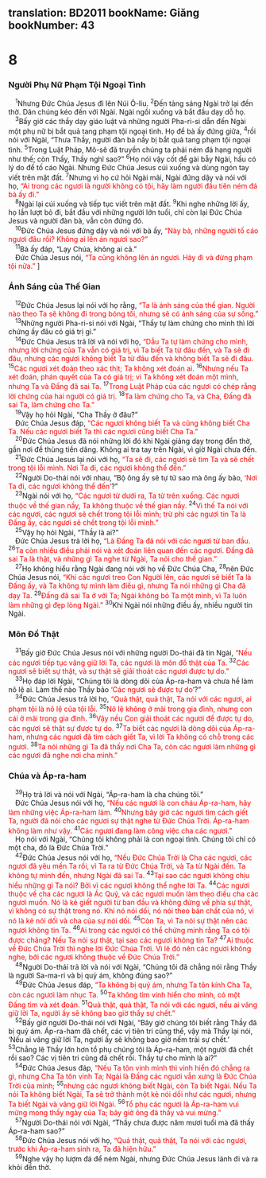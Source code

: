 translation: BD2011
bookName: Giăng 
bookNumber: 43
-------

<div class="title"><h1>8</h1><h3>Người Phụ Nữ Phạm Tội Ngoại Tình</h3></div>
<span class="verse gi_8_1"> <sup>1</sup>Nhưng Ðức Chúa Jesus đi lên Núi Ô-liu. </span>
<span class="verse gi_8_2"><sup>2</sup>Ðến tảng sáng Ngài trở lại đền thờ. Dân chúng kéo đến với Ngài. Ngài ngồi xuống và bắt đầu dạy dỗ họ.<br/></span>
<span class="verse gi_8_3"> <sup>3</sup>Bấy giờ các thầy dạy giáo luật và những người Pha-ri-si dẫn đến Ngài một phụ nữ bị bắt quả tang phạm tội ngoại tình. Họ để bà ấy đứng giữa, </span>
<span class="verse gi_8_4"><sup>4</sup>rồi nói với Ngài, “Thưa Thầy, người đàn bà nầy bị bắt quả tang phạm tội ngoại tình. </span>
<span class="verse gi_8_5"><sup>5</sup>Trong Luật Pháp, Mô-sê đã truyền chúng ta phải ném đá hạng người như thế; còn Thầy, Thầy nghĩ sao?” </span>
<span class="verse gi_8_6"><sup>6</sup>Họ nói vậy cốt để gài bẫy Ngài, hầu có lý do để tố cáo Ngài. Nhưng Ðức Chúa Jesus cúi xuống và dùng ngón tay viết trên mặt đất. </span>
<span class="verse gi_8_7"><sup>7</sup>Nhưng vì họ cứ hỏi Ngài mãi, Ngài đứng dậy và nói với họ, <font color="red">“Ai trong các ngươi là người không có tội, hãy làm người đầu tiên ném đá bà ấy đi.”</font><br/></span>
<span class="verse gi_8_8"> <sup>8</sup>Ngài lại cúi xuống và tiếp tục viết trên mặt đất. </span>
<span class="verse gi_8_9"><sup>9</sup>Khi nghe những lời ấy, họ lần lượt bỏ đi, bắt đầu với những người lớn tuổi, chỉ còn lại Ðức Chúa Jesus và người đàn bà, vẫn còn đứng đó.<br/></span>
<span class="verse gi_8_10"> <sup>10</sup>Ðức Chúa Jesus đứng dậy và nói với bà ấy, <font color="red">“Này bà, những người tố cáo ngươi đâu rồi? Không ai lên án ngươi sao?”</font><br/></span>
<span class="verse gi_8_11"> <sup>11</sup>Bà ấy đáp, “Lạy Chúa, không ai cả.”<br/> Ðức Chúa Jesus nói, <font color="red">“Ta cũng không lên án ngươi. Hãy đi và đừng phạm tội nữa.” </font>]<br/></span>
<div class="title"><h3>Ánh Sáng của Thế Gian</h3></div>
<span class="verse gi_8_12"> <sup>12</sup>Ðức Chúa Jesus lại nói với họ rằng, <font color="red">“Ta là ánh sáng của thế gian. Người nào theo Ta sẽ không đi trong bóng tối, nhưng sẽ có ánh sáng của sự sống.”</font><br/></span>
<span class="verse gi_8_13"> <sup>13</sup>Những người Pha-ri-si nói với Ngài, “Thầy tự làm chứng cho mình thì lời chứng ấy đâu có giá trị gì.”<br/></span>
<span class="verse gi_8_14"> <sup>14</sup>Ðức Chúa Jesus trả lời và nói với họ, <font color="red">“Dẫu Ta tự làm chứng cho mình, nhưng lời chứng của Ta vẫn có giá trị, vì Ta biết Ta từ đâu đến, và Ta sẽ đi đâu, nhưng các ngươi không biết Ta từ đâu đến và không biết Ta sẽ đi đâu. </font></span>
<span class="verse gi_8_15"><sup>15</sup><font color="red">Các ngươi xét đoán theo xác thịt; Ta không xét đoán ai. </font></span>
<span class="verse gi_8_16"><sup>16</sup><font color="red">Nhưng nếu Ta xét đoán, phán quyết của Ta có giá trị; vì Ta không xét đoán một mình, nhưng Ta và Ðấng đã sai Ta. </font></span>
<span class="verse gi_8_17"><sup>17</sup><font color="red">Trong Luật Pháp của các ngươi có chép rằng lời chứng của hai người có giá trị. </font></span>
<span class="verse gi_8_18"><sup>18</sup><font color="red">Ta làm chứng cho Ta, và Cha, Ðấng đã sai Ta, làm chứng cho Ta.”</font><br/></span>
<span class="verse gi_8_19"> <sup>19</sup>Vậy họ hỏi Ngài, “Cha Thầy ở đâu?”<br/> Ðức Chúa Jesus đáp, <font color="red">“Các ngươi không biết Ta và cũng không biết Cha Ta. Nếu các ngươi biết Ta thì các ngươi cũng biết Cha Ta.”</font><br/></span>
<span class="verse gi_8_20"> <sup>20</sup>Ðức Chúa Jesus đã nói những lời đó khi Ngài giảng dạy trong đền thờ, gần nơi để thùng tiền dâng. Không ai tra tay trên Ngài, vì giờ Ngài chưa đến.<br/></span>
<span class="verse gi_8_21"> <sup>21</sup>Ðức Chúa Jesus lại nói với họ, <font color="red">“Ta sẽ đi, các ngươi sẽ tìm Ta và sẽ chết trong tội lỗi mình. Nơi Ta đi, các ngươi không thể đến.”</font><br/></span>
<span class="verse gi_8_22"> <sup>22</sup>Người Do-thái nói với nhau, “Bộ ông ấy sẽ tự tử sao mà ông ấy bảo,<font color="red"> ‘Nơi Ta đi, các ngươi không thể đến’</font>?”<br/></span>
<span class="verse gi_8_23"> <sup>23</sup>Ngài nói với họ, <font color="red">“Các ngươi từ dưới ra, Ta từ trên xuống. Các ngươi thuộc về thế gian nầy, Ta không thuộc về thế gian nầy. </font></span>
<span class="verse gi_8_24"><sup>24</sup><font color="red">Vì thế Ta nói với các ngươi, các ngươi sẽ chết trong tội lỗi mình; trừ phi các ngươi tin Ta là Ðấng ấy, các ngươi sẽ chết trong tội lỗi mình.”</font><br/></span>
<span class="verse gi_8_25"> <sup>25</sup>Vậy họ hỏi Ngài, “Thầy là ai?”<br/> Ðức Chúa Jesus trả lời họ, <font color="red">“Là Ðấng Ta đã nói với các ngươi từ ban đầu. </font></span>
<span class="verse gi_8_26"><sup>26</sup><font color="red">Ta còn nhiều điều phải nói và xét đoán liên quan đến các ngươi. Ðấng đã sai Ta là thật, và những gì Ta nghe từ Ngài, Ta nói cho thế gian.”</font><br/></span>
<span class="verse gi_8_27"> <sup>27</sup>Họ không hiểu rằng Ngài đang nói với họ về Ðức Chúa Cha, </span>
<span class="verse gi_8_28"><sup>28</sup>nên Ðức Chúa Jesus nói, <font color="red">“Khi các ngươi treo Con Người lên, các ngươi sẽ biết Ta là Ðấng ấy, và Ta không tự mình làm điều gì, nhưng Ta nói những gì Cha đã dạy Ta. </font></span>
<span class="verse gi_8_29"><sup>29</sup><font color="red">Ðấng đã sai Ta ở với Ta; Ngài không bỏ Ta một mình, vì Ta luôn làm những gì đẹp lòng Ngài.”</font></span>
<span class="verse gi_8_30"><sup>30</sup>Khi Ngài nói những điều ấy, nhiều người tin Ngài.<br/></span>
<div class="title"><h3>Môn Ðồ Thật</h3></div>
<span class="verse gi_8_31"> <sup>31</sup>Bấy giờ Ðức Chúa Jesus nói với những người Do-thái đã tin Ngài, <font color="red">“Nếu các ngươi tiếp tục vâng giữ lời Ta, các ngươi là môn đồ thật của Ta. </font></span>
<span class="verse gi_8_32"><sup>32</sup><font color="red">Các ngươi sẽ biết sự thật, và sự thật sẽ giải thoát các ngươi được tự do.”</font><br/></span>
<span class="verse gi_8_33"> <sup>33</sup>Họ đáp lời Ngài, “Chúng tôi là dòng dõi của Áp-ra-ham và chưa hề làm nô lệ ai. Làm thế nào Thầy bảo <font color="red">‘Các ngươi sẽ được tự do’</font>?”<br/></span>
<span class="verse gi_8_34"> <sup>34</sup>Ðức Chúa Jesus trả lời họ, <font color="red">“Quả thật, quả thật, Ta nói với các ngươi, ai phạm tội là nô lệ của tội lỗi. </font></span>
<span class="verse gi_8_35"><sup>35</sup><font color="red">Nô lệ không ở mãi trong gia đình, nhưng con cái ở mãi trong gia đình. </font></span>
<span class="verse gi_8_36"><sup>36</sup><font color="red">Vậy nếu Con giải thoát các ngươi để được tự do, các ngươi sẽ thật sự được tự do. </font></span>
<span class="verse gi_8_37"><sup>37</sup><font color="red">Ta biết các ngươi là dòng dõi của Áp-ra-ham, nhưng các ngươi đã tìm cách giết Ta, vì lời Ta không có chỗ trong các ngươi. </font></span>
<span class="verse gi_8_38"><sup>38</sup><font color="red">Ta nói những gì Ta đã thấy nơi Cha Ta, còn các ngươi làm những gì các ngươi đã nghe nơi cha mình.”</font><br/></span>
<div class="title"><h3>Chúa và Áp-ra-ham</h3></div>
<span class="verse gi_8_39"> <sup>39</sup>Họ trả lời và nói với Ngài, “Áp-ra-ham là cha chúng tôi.”<br/> Ðức Chúa Jesus nói với họ, <font color="red">“Nếu các ngươi là con cháu Áp-ra-ham, hãy làm những việc Áp-ra-ham làm. </font></span>
<span class="verse gi_8_40"><sup>40</sup><font color="red">Nhưng bây giờ các ngươi tìm cách giết Ta, người đã nói cho các ngươi sự thật nghe từ Ðức Chúa Trời. Áp-ra-ham không làm như vậy. </font></span>
<span class="verse gi_8_41"><sup>41</sup><font color="red">Các ngươi đang làm công việc cha các ngươi.”</font><br/> Họ nói với Ngài, “Chúng tôi không phải là con ngoại tình. Chúng tôi chỉ có một cha, đó là Ðức Chúa Trời.”<br/></span>
<span class="verse gi_8_42"> <sup>42</sup>Ðức Chúa Jesus nói với họ, <font color="red">“Nếu Ðức Chúa Trời là Cha các ngươi, các ngươi đã yêu mến Ta rồi, vì Ta ra từ Ðức Chúa Trời, và Ta từ Ngài đến. Ta không tự mình đến, nhưng Ngài đã sai Ta. </font></span>
<span class="verse gi_8_43"><sup>43</sup><font color="red">Tại sao các ngươi không chịu hiểu những gì Ta nói? Bởi vì các ngươi không thể nghe lời Ta. </font></span>
<span class="verse gi_8_44"><sup>44</sup><font color="red">Các ngươi thuộc về cha các ngươi là Ác Quỷ, và các ngươi muốn làm theo điều cha các ngươi muốn. Nó là kẻ giết người từ ban đầu và không đứng về phía sự thật, vì không có sự thật trong nó. Khi nó nói dối, nó nói theo bản chất của nó, vì nó là kẻ nói dối và cha của sự nói dối. </font></span>
<span class="verse gi_8_45"><sup>45</sup><font color="red">Còn Ta, vì Ta nói sự thật nên các ngươi không tin Ta. </font></span>
<span class="verse gi_8_46"><sup>46</sup><font color="red">Ai trong các ngươi có thể chứng minh rằng Ta có tội được chăng? Nếu Ta nói sự thật, tại sao các ngươi không tin Ta? </font></span>
<span class="verse gi_8_47"><sup>47</sup><font color="red">Ai thuộc về Ðức Chúa Trời thì nghe lời Ðức Chúa Trời. Vì lẽ đó nên các ngươi không nghe, bởi các ngươi không thuộc về Ðức Chúa Trời.”</font><br/></span>
<span class="verse gi_8_48"> <sup>48</sup>Người Do-thái trả lời và nói với Ngài, “Chúng tôi đã chẳng nói rằng Thầy là người Sa-ma-ri và bị quỷ ám, không đúng sao?”<br/></span>
<span class="verse gi_8_49"> <sup>49</sup>Ðức Chúa Jesus đáp, <font color="red">“Ta không bị quỷ ám, nhưng Ta tôn kính Cha Ta, còn các ngươi làm nhục Ta. </font></span>
<span class="verse gi_8_50"><sup>50</sup><font color="red">Ta không tìm vinh hiển cho mình, có một Ðấng tìm và xét đoán. </font></span>
<span class="verse gi_8_51"><sup>51</sup><font color="red">Quả thật, quả thật, Ta nói với các ngươi, nếu ai vâng giữ lời Ta, người ấy sẽ không bao giờ thấy sự chết.”</font><br/></span>
<span class="verse gi_8_52"> <sup>52</sup>Bấy giờ người Do-thái nói với Ngài, “Bây giờ chúng tôi biết rằng Thầy đã bị quỷ ám. Áp-ra-ham đã chết, các vị tiên tri cũng thế, vậy mà Thầy lại nói, ‘Nếu ai vâng giữ lời Ta, người ấy sẽ không bao giờ nếm trải sự chết.’ </span>
<span class="verse gi_8_53"><sup>53</sup>Chẳng lẽ Thầy lớn hơn tổ phụ chúng tôi là Áp-ra-ham, một người đã chết rồi sao? Các vị tiên tri cũng đã chết rồi. Thầy tự cho mình là ai?”<br/></span>
<span class="verse gi_8_54"> <sup>54</sup>Ðức Chúa Jesus đáp, <font color="red">“Nếu Ta tôn vinh mình thì vinh hiển đó chẳng ra gì, nhưng Cha Ta tôn vinh Ta; Ngài là Ðấng các ngươi vẫn xưng là Ðức Chúa Trời của mình; </font></span>
<span class="verse gi_8_55"><sup>55</sup><font color="red">nhưng các ngươi không biết Ngài, còn Ta biết Ngài. Nếu Ta nói Ta không biết Ngài, Ta sẽ trở thành một kẻ nói dối như các ngươi, nhưng Ta biết Ngài và vâng giữ lời Ngài. </font></span>
<span class="verse gi_8_56"><sup>56</sup><font color="red">Tổ phụ các ngươi là Áp-ra-ham vui mừng mong thấy ngày của Ta; bây giờ ông đã thấy và vui mừng.”</font><br/></span>
<span class="verse gi_8_57"> <sup>57</sup>Người Do-thái nói với Ngài, “Thầy chưa được năm mươi tuổi mà đã thấy Áp-ra-ham sao?”<br/></span>
<span class="verse gi_8_58"> <sup>58</sup>Ðức Chúa Jesus nói với họ, <font color="red">“Quả thật, quả thật, Ta nói với các ngươi, trước khi Áp-ra-ham sinh ra, Ta đã hiện hữu.”</font><br/></span>
<span class="verse gi_8_59"> <sup>59</sup>Nghe vậy họ lượm đá để ném Ngài, nhưng Ðức Chúa Jesus lánh đi và ra khỏi đền thờ.<br/></span>
